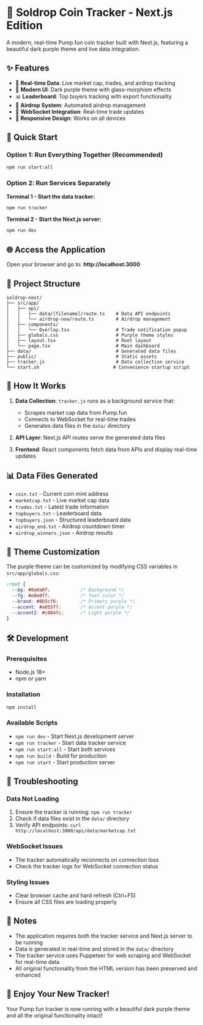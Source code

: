 # 🚀 Soldrop Coin Tracker - Next.js Edition

A modern, real-time Pump.fun coin tracker built with Next.js, featuring a beautiful dark purple theme and live data integration.

## ✨ Features

- 🎯 **Real-time Data**: Live market cap, trades, and airdrop tracking
- 🎨 **Modern UI**: Dark purple theme with glass-morphism effects
- 📊 **Leaderboard**: Top buyers tracking with export functionality
- 🎁 **Airdrop System**: Automated airdrop management
- 🔄 **WebSocket Integration**: Real-time trade updates
- 📱 **Responsive Design**: Works on all devices

## 🚀 Quick Start

### Option 1: Run Everything Together (Recommended)
```bash
npm run start:all
```

### Option 2: Run Services Separately

**Terminal 1 - Start the data tracker:**
```bash
npm run tracker
```

**Terminal 2 - Start the Next.js server:**
```bash
npm run dev
```

## 🌐 Access the Application

Open your browser and go to: **http://localhost:3000**

## 📁 Project Structure

```
soldrop-next/
├── src/app/
│   ├── api/
│   │   ├── data/[filename]/route.ts    # Data API endpoints
│   │   └── airdrop-now/route.ts        # Airdrop management
│   ├── components/
│   │   └── Overlay.tsx                 # Trade notification popup
│   ├── globals.css                     # Purple theme styles
│   ├── layout.tsx                      # Root layout
│   └── page.tsx                        # Main dashboard
├── data/                               # Generated data files
├── public/                             # Static assets
├── tracker.js                          # Data collection service
└── start.sh                           # Convenience startup script
```

## 🔧 How It Works

1. **Data Collection**: `tracker.js` runs as a background service that:
   - Scrapes market cap data from Pump.fun
   - Connects to WebSocket for real-time trades
   - Generates data files in the `data/` directory

2. **API Layer**: Next.js API routes serve the generated data files

3. **Frontend**: React components fetch data from APIs and display real-time updates

## 📊 Data Files Generated

- `coin.txt` - Current coin mint address
- `marketcap.txt` - Live market cap data
- `trades.txt` - Latest trade information
- `topbuyers.txt` - Leaderboard data
- `topbuyers.json` - Structured leaderboard data
- `airdrop_end.txt` - Airdrop countdown timer
- `airdrop_winners.json` - Airdrop results

## 🎨 Theme Customization

The purple theme can be customized by modifying CSS variables in `src/app/globals.css`:

```css
:root {
  --bg: #0a0a0f;           /* Background */
  --fg: #e8e0ff;           /* Text color */
  --brand: #8b5cf6;        /* Primary purple */
  --accent: #a855f7;       /* Accent purple */
  --accent2: #c084fc;      /* Light purple */
}
```

## 🛠️ Development

### Prerequisites
- Node.js 18+ 
- npm or yarn

### Installation
```bash
npm install
```

### Available Scripts
- `npm run dev` - Start Next.js development server
- `npm run tracker` - Start data tracker service
- `npm run start:all` - Start both services
- `npm run build` - Build for production
- `npm run start` - Start production server

## 🐛 Troubleshooting

### Data Not Loading
1. Ensure the tracker is running: `npm run tracker`
2. Check if data files exist in the `data/` directory
3. Verify API endpoints: `curl http://localhost:3000/api/data/marketcap.txt`

### WebSocket Issues
- The tracker automatically reconnects on connection loss
- Check the tracker logs for WebSocket connection status

### Styling Issues
- Clear browser cache and hard refresh (Ctrl+F5)
- Ensure all CSS files are loading properly

## 📝 Notes

- The application requires both the tracker service and Next.js server to be running
- Data is generated in real-time and stored in the `data/` directory
- The tracker service uses Puppeteer for web scraping and WebSocket for real-time data
- All original functionality from the HTML version has been preserved and enhanced

## 🎉 Enjoy Your New Tracker!

Your Pump.fun tracker is now running with a beautiful dark purple theme and all the original functionality intact!

